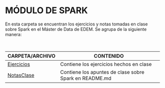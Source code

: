 # MÓDULO DE SPARK 

En esta carpeta se encuentran los ejercicios y notas tomadas en clase sobre Spark en el Máster de Data de EDEM. Se agrupa de la siguiente manera:

<br>

| CARPETA/ARCHIVO | CONTENIDO |
| ------ | ------ |
| [Ejercicios](Ejercicios/) | Contiene los ejercicios hechos en clase |
| [NotasClase](NotasClase/) | Contiene los apuntes de clase sobre Spark en README.md |


